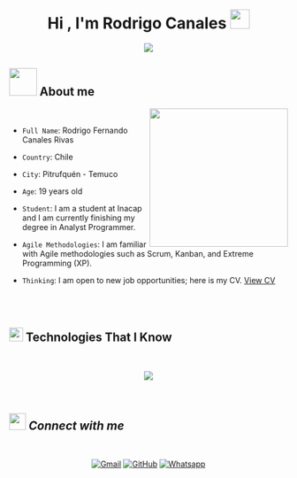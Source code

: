 <h1 align="center">Hi , I'm Rodrigo Canales <img src="https://media.giphy.com/media/hvRJCLFzcasrR4ia7z/giphy.gif" width="35"></h1>

<p align="center">
    <a href="https://github.com/DenverCoder1/readme-typing-svg"><img src="https://readme-typing-svg.herokuapp.com?font=Time+New+Roman&color=cyan&size=20&center=true&vCenter=true&width=800&height=100&lines=Welcome+to+my+profile..&hearts;++;I'm+a+analyst+programmer;I+enjoy+challenging+myself+and+learning+new+things;Thank+you+for+viewing+my+profile..&hearts;"></a>
</p>


## <picture><img src = "https://github.com/7oSkaaa/7oSkaaa/blob/main/Images/about_me.gif?raw=true" width = 50px></picture> About me

<picture> <img align="right" src="https://github.com/7oSkaaa/7oSkaaa/blob/main/Images/Right_Side.gif?raw=true" width = 250px></picture>

<br>  

- `Full Name`: Rodrigo Fernando Canales Rivas

- `Country`: Chile

- `City`: Pitrufquén - Temuco

- `Age`: 19 years old

- `Student`: I am a student at Inacap and I am currently finishing my degree in Analyst Programmer.

- `Agile Methodologies`: I am familiar with Agile methodologies such as Scrum, Kanban, and Extreme Programming (XP).

- `Thinking`: I am open to new job opportunities; here is my CV. [View CV](https://drive.google.com/file/d/137nZA51Un17uxURxwRX1q7g43Pil8gkw/view)

<br>

<br>

## <img src="https://media2.giphy.com/media/QssGEmpkyEOhBCb7e1/giphy.gif?cid=ecf05e47a0n3gi1bfqntqmob8g9aid1oyj2wr3ds3mg700bl&rid=giphy.gif" width ="25"><b> Technologies That I Know</b>
<br>

<p align="center">

</div>
<!--tech stack icons-->
<p align="center">
  <a href="https://skillicons.dev">
    <img src="https://skillicons.dev/icons?i=git,css,discord,figma,github,androidstudio,html,js,linux,mongodb,mysql,django,nodejs,postman,py,react,bootstrap,vscode,notion" />
  </a>
</p>



<br>   
    

</p>

## <img src="https://media.giphy.com/media/iY8CRBdQXODJSCERIr/giphy.gif" width="30px">&nbsp;***Connect with me***

<br>

<p align="center">
	<a href="mailto:ahmed.dev.rcanales@gmail.com"><img img src="https://img.shields.io/badge/gmail-%23EA4335.svg?style=plastic&logo=gmail&logoColor=white" alt="Gmail"/></a>
	<a href="https://github.com/Rodrigo-Canales"><img src="https://img.shields.io/badge/github-%23181717.svg?style=plastic&logo=github&logoColor=white" alt="GitHub"/></a>
	<a href="https://wa.me/0201208822340"><img src="https://img.shields.io/badge/whatsapp-%2325D366.svg?style=plastic&logo=whatsapp&logoColor=white" alt="Whatsapp"/></a>
</p>